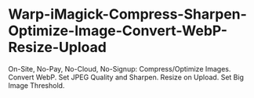 # Warp-iMagick-Compress-Sharpen-Optimize-Image-Convert-WebP-Resize-Upload
On-Site, No-Pay, No-Cloud, No-Signup: Compress/Optimize Images. Convert WebP. Set JPEG Quality and Sharpen. Resize on Upload. Set Big Image Threshold.
